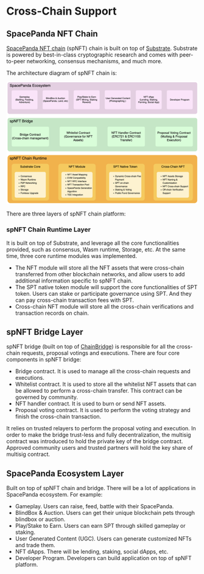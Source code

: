 # Cross-Chain Support

## SpacePanda NFT Chain

[SpacePanda NFT chain](https://github.com/Space-Pandas/space-panda-nft-chain) \(spNFT\) chain is built on top of [Substrate](https://substrate.dev/). Substrate is powered by best-in-class cryptographic research and comes with peer-to-peer networking, consensus mechanisms, and much more.

The architecture diagram of spNFT chain is:

![spNFT Architecture Design](../.gitbook/assets/image%20%281%29.png)

There are three layers of spNFT chain platform:

### spNFT Chain Runtime Layer

It is built on top of Substrate, and leverage all the core functionalities provided, such as consensus, Wasm runtime, Storage, etc. At the same time, three core runtime modules was implemented.

* The NFT module will store all the NFT assets that were cross-chain transferred from other blockchain networks, and allow users to add additional information specific to spNFT chain.
* The SPT native token module will support the core functionalities of SPT token.  Users can stake or participate governance using SPT. And they can pay cross-chain transaction fees with SPT.
* Cross-chain NFT module will store all the cross-chain verifications and transaction records on chain.

## spNFT Bridge Layer

spNFT bridge \(built on top of [ChainBridge](https://chainbridge.chainsafe.io/)\) is responsible for all the cross-chain requests, proposal votings and executions. There are four core components in spNFT bridge:

* Bridge contract. It is used to manage all the cross-chain requests and executions.
* Whitelist contract. It is used to store all the whitelist NFT assets that can be allowed to perform a cross-chain transfer. This contract can be governed by community.
* NFT handler contract. It is used to burn or send NFT assets.
* Proposal voting contract. It is used to perform the voting strategy and finish the cross-chain transaction.

It relies on trusted relayers to perform the proposal voting and execution. In order to make the bridge trust-less and fully decentralization, the multisig contract was introduced to hold the private key of the bridge contract. Approved community users and trusted partners will hold the key share of multisig contract.

## SpacePanda Ecosystem Layer

Built on top of spNFT chain and bridge. There will be a lot of applications in SpacePanda ecosystem. For example:

* Gameplay. Users can raise, feed, battle with their SpacePanda.
* BlindBox & Auction. Users can get their unique blockchain pets through blindbox or auction.
* Play/Stake to Earn. Users can earn SPT through skilled gameplay or staking.
* User Generated Content \(UGC\). Users can generate customized NFTs and trade them.
* NFT dApps. There will be lending, staking, social dApps, etc.
* Developer Program. Developers can build application on top of spNFT platform.



